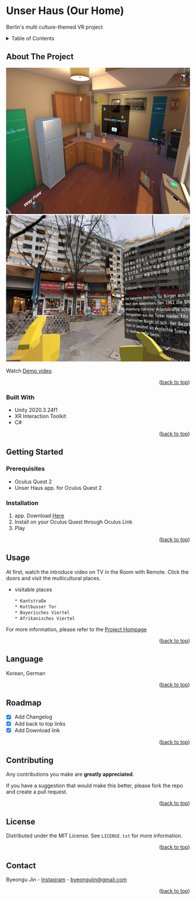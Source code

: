 # Unser Haus (Our Home)
Berlin's multi culture-themed VR project


<!-- TABLE OF CONTENTS -->
<details>
  <summary>Table of Contents</summary>
  <ol>
    <li>
      <a href="#about-the-project">About The Project</a>
      <ul>
        <li><a href="#built-with">Built With</a></li>
      </ul>
    </li>
    <li>
      <a href="#getting-started">Getting Started</a>
      <ul>
        <li><a href="#prerequisites">Prerequisites</a></li>
        <li><a href="#installation">Installation</a></li>
      </ul>
    </li>
    <li><a href="#usage">Usage</a></li>
    <li><a href="#language">Language</a></li>
    <li><a href="#roadmap">Roadmap</a></li>
    <li><a href="#contributing">Contributing</a></li>
    <li><a href="#license">License</a></li>
    <li><a href="#contact">Contact</a></li>
  </ol>
</details>



<!-- ABOUT THE PROJECT -->
## About The Project

<img src ="https://github.com/byeongujin/VR_UnserHaus/blob/main/images/screenshot1.png" width = "600" height = "400">
<img src ="https://github.com/byeongujin/VR_UnserHaus/blob/main/images/screenshot2.png" width = "600" height = "400">

Watch [Demo video](https://drive.google.com/file/d/1TFsmY96sgwcL9YNxgFzCWSRxmNR3y1ZI/view?usp=sharing)

<p align="right">(<a href="#top">back to top</a>)</p>

### Built With

* Unity 2020.3.24f1
* XR Interaction Toolkit
* C#

<p align="right">(<a href="#top">back to top</a>)</p>



<!-- GETTING STARTED -->
## Getting Started

### Prerequisites

* Oculus Quest 2
* Unser Haus app. for Oculus Quest 2

### Installation

1. app. Download [Here](https://drive.google.com/file/d/1V2_PGKVByO-QIMd220-Oo_Ye9R2zTQ-J/view?usp=sharing)
2. Install on your Oculus Quest through Oculus Link
3. Play

<p align="right">(<a href="#top">back to top</a>)</p>



<!-- USAGE EXAMPLES -->
## Usage
At first, watch the introduce video on TV in the Room with Remote. Click the doors and visit the multicultural places. 

* visitable places
  ```
  * Kantstraße
  * Kottbusser Tor
  * Bayerisches Viertel
  * Afrikanisches Viertel
  ```

For more information, please refer to the [Project Hompage](http://oktopusmagazine.com/vrproject)

<p align="right">(<a href="#top">back to top</a>)</p>



<!-- LANGUAGE -->
## Language
Korean, German

<p align="right">(<a href="#top">back to top</a>)</p>



<!-- ROADMAP -->
## Roadmap

- [x] Add Changelog
- [x] Add back to top links
- [x] Add Download link

<p align="right">(<a href="#top">back to top</a>)</p>



<!-- CONTRIBUTING -->
## Contributing

Any contributions you make are **greatly appreciated**.

If you have a suggestion that would make this better, please fork the repo and create a pull request. 

<p align="right">(<a href="#top">back to top</a>)</p>



<!-- LICENSE -->
## License

Distributed under the MIT License. See `LICENSE.txt` for more information.

<p align="right">(<a href="#top">back to top</a>)</p>



<!-- CONTACT -->
## Contact

Byeongu Jin - [Instagram](https://www.instagram.com/byeongujin427) - byeongujin@gmail.com

<p align="right">(<a href="#top">back to top</a>)</p>




